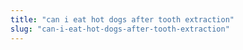 ```yaml
---
title: "can i eat hot dogs after tooth extraction"
slug: "can-i-eat-hot-dogs-after-tooth-extraction"
---
```


